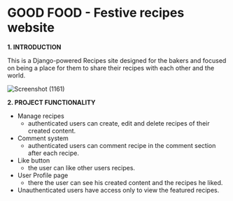 # GOOD FOOD - Festive recipes website


**1. INTRODUCTION**

This is a Django-powered Recipes site designed for the bakers and focused on being a place for them to share their recipes with each other and the world.

![Screenshot (1161)](https://user-images.githubusercontent.com/75615098/141286914-cb18b6fe-edd9-4791-8016-ba9f613382de.png)

**2. PROJECT FUNCTIONALITY**
* Manage recipes 
    * authenticated users can create, edit and delete recipes of their created content.
* Comment system 
    * authenticated users can comment recipe in the comment section after each recipe.
* Like button 
    * the user can like other users recipes.
* User Profile page
    * there the user can see his created content and the recipes he liked.
* Unauthenticated users have access only to view the featured recipes.
